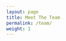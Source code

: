 ```yaml
---
layout: page
title: Meet The Team
permalink: /team/
weight: 1
---
```


<!--

<p style="float: left; font-size: 9pt; text-align: center; width: 30%; margin-right: 1%; margin-bottom: 0.5em;"><img src="/biowebsite/assets/" style="width: 100%">Caption</p>

<p style="float: left; font-size: 9pt; text-align: center; width: 30%; margin-right: 1%; margin-bottom: 0.5em;"><img src="imageLocation" style="width: 100%">Caption</p>

<p style="clear: both;">

<p style="float: left; font-size: 9pt; text-align: center; width: 30%; margin-right: 1%; margin-bottom: 0.5em;"><img src="imageLocation" style="width: 100%">Caption</p>

<p style="float: left; font-size: 9pt; text-align: center; width: 30%; margin-right: 1%; margin-bottom: 0.5em;"><img src="imageLocation" style="width: 100%">Caption</p>

<p style="clear: both;">

<p style="float: left; font-size: 9pt; text-align: center; width: 30%; margin-right: 1%; margin-bottom: 0.5em;"><img src="imageLocation" style="width: 100%">Caption</p>

<p style="float: left; font-size: 9pt; text-align: center; width: 30%; margin-right: 1%; margin-bottom: 0.5em;"><img src="imageLocation" style="width: 100%">Caption</p>

<p style="clear: both;">

-->
